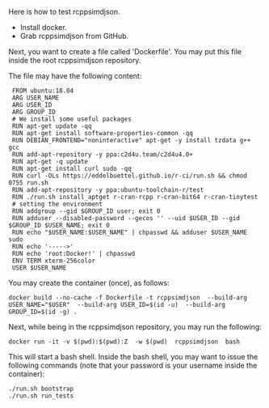 Here is how to test rcppsimdjson.

- Install docker.
- Grab rcppsimdjson from GitHub.

Next, you want to create a file called 'Dockerfile'. You may put this file inside the root rcppsimdjson repository.

The file may have the following content:

```
 FROM ubuntu:18.04
 ARG USER_NAME
 ARG USER_ID
 ARG GROUP_ID
 # We install some useful packages
 RUN apt-get update -qq
 RUN apt-get install software-properties-common -qq
 RUN DEBIAN_FRONTEND="noninteractive" apt-get -y install tzdata g++ gcc
 RUN add-apt-repository -y ppa:c2d4u.team/c2d4u4.0+
 RUN apt-get -q update
 RUN apt-get install curl sudo -qq
 RUN curl -OLs https://eddelbuettel.github.io/r-ci/run.sh && chmod 0755 run.sh
 RUN add-apt-repository -y ppa:ubuntu-toolchain-r/test
 RUN ./run.sh install_aptget r-cran-rcpp r-cran-bit64 r-cran-tinytest
 # setting the environment
 RUN addgroup --gid $GROUP_ID user; exit 0
 RUN adduser --disabled-password --gecos '' --uid $USER_ID --gid $GROUP_ID $USER_NAME; exit 0
 RUN echo "$USER_NAME:$USER_NAME" | chpasswd && adduser $USER_NAME sudo
 RUN echo '----->'
 RUN echo 'root:Docker!' | chpasswd
 ENV TERM xterm-256color
 USER $USER_NAME
```

You may create the container (once), as follows:

```
docker build --no-cache -f Dockerfile -t rcppsimdjson  --build-arg USER_NAME="$USER"  --build-arg USER_ID=$(id -u)  --build-arg GROUP_ID=$(id -g) .
```

Next, while being in the rcppsimdjson repository, you may run the following:

```
docker run -it -v $(pwd):$(pwd):Z  -w $(pwd)  rcppsimdjson  bash
```

This will start a bash shell. Inside the bash shell, you may want to issue
the following commands (note that your password is your username inside the container):

```
./run.sh bootstrap
./run.sh run_tests
```

